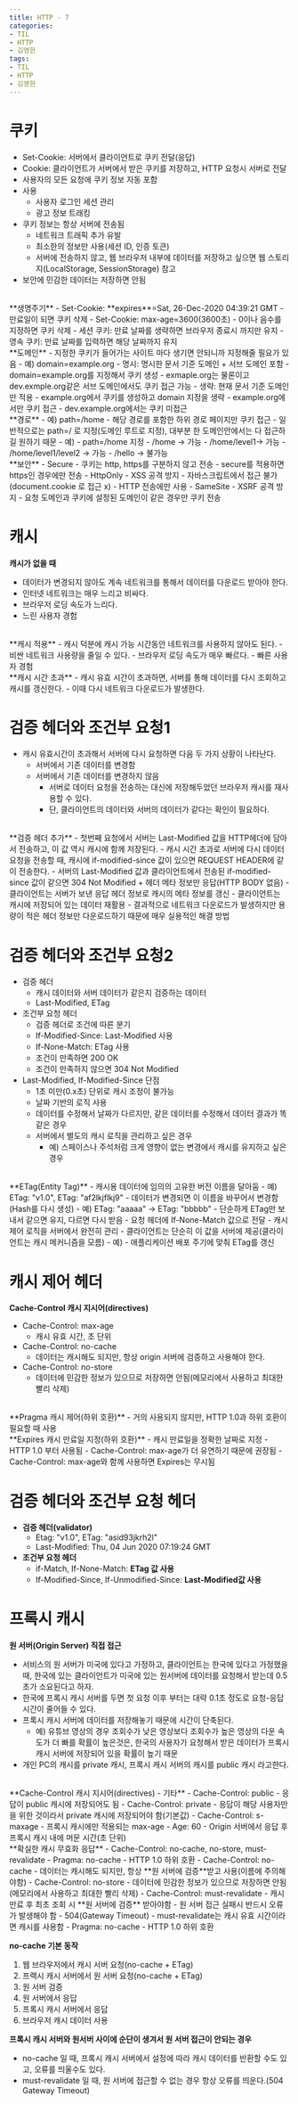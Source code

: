 ```yaml
---
title: HTTP - 7
categories:
- TIL
- HTTP
- 김영한
tags:
- TIL
- HTTP
- 김영한
---
```


# 쿠키
- Set-Cookie: 서버에서 클라이언트로 쿠키 전달(응답)
- Cookie: 클라이언트가 서버에서 받은 쿠키를 저장하고, HTTP 요청시 서버로 전달
- 사용자의 모든 요청에 쿠키 정보 자동 포함
- 사용
	- 사용자 로그인 세션 관리
	- 광고 정보 트래킹
- 쿠키 정보는 항상 서버에 전송됨
	- 네트워크 트래픽 추가 유발
	- 최소한의 정보만 사용(세션 ID, 인증 토큰)
	- 서버에 전송하지 않고, 웹 브라우저 내부에 데이터를 저장하고 싶으면 웹 스토리지(LocalStorage, SessionStorage) 참고
- 보안에 민감한 데이터는 저장하면 안됨

<br/>
**생명주기**   
- Set-Cookie: **expires**=Sat, 26-Dec-2020 04:39:21 GMT
	- 만료일이 되면 쿠키 삭제
- Set-Cookie: max-age=3600(3600초)
	- 0이나 음수를 지정하면 쿠키 삭제
- 세션 쿠키: 만료 날짜를 생략하면 브라우저 종료시 까지만 유지
- 영속 쿠키: 만료 날짜를 입력하면 해당 날짜까지 유지

<br/>
**도메인**   
- 지정한 쿠키가 들어가는 사이트 마다 생기면 안되니까 지정해줄 필요가 있음
- 예) domain=example.org
- 명시: 명시한 문서 기준 도메인 + 서브 도메인 포함
	- domain=example.org를 지정해서 쿠키 생성
		- exmaple.org는 물론이고 dev.exmple.org같은 서브 도메인에서도 쿠키 접근 가능
- 생략: 현재 문서 기준 도메인만 적용
	- example.org에서 쿠키를 생성하고 domain 지정을 생략
		- example.org에서만 쿠키 접근
		- dev.example.org에서는 쿠키 미접근

<br/>
**경로**   
- 예) path=/home
- 해당 경로를 포함한 하위 경로 페이지만 쿠키 접근
- 일반적으로는 path=/ 로 지정(도메인 루트로 지정), 대부분 한 도메인안에서는 다 접근하길 원하기 때문
- 예)
	- path=/home 지정
	- /home -> 가능
	- /home/level1-> 가능
	- /home/level1/level2 -> 가능
	- /hello -> 불가능

<br/>
**보안**   
- Secure
	- 쿠키는 http, https를 구분하지 않고 전송
	- secure를 적용하면 https인 경우에만 전송
- HttpOnly
	- XSS 공격 방지
	- 자바스크립트에서 접근 불가(document.cookie 로 접근 x)
	- HTTP 전송에만 사용
- SameSite
	- XSRF 공격 방지
	- 요청 도메인과 쿠키에 설정된 도메인이 같은 경우만 쿠키 전송

# 캐시
**캐시가 없을 때**   
- 데이터가 변경되지 않아도 계속 네트워크를 통해서 데이터를 다운로드 받아야 한다.
- 인터넷 네트워크는 매우 느리고 비싸다.
- 브라우저 로딩 속도가 느리다.
- 느린 사용자 경험

<br/>
**캐시 적용**   
- 캐시 덕분에 캐시 가능 시간동안 네트워크를 사용하지 않아도 된다.
- 비싼 네트워크 사용량을 줄일 수 있다.
- 브라우저 로딩 속도가 매우 빠르다.
- 빠른 사용자 경험

<br/>
**캐시 시간 초과**   
- 캐시 유효 시간이 초과하면, 서버를 통해 데이터를 다시 조회하고 캐시를 갱신한다.
- 이때 다시 네트워크 다운로드가 발생한다.

# 검증 헤더와 조건부 요청1
- 캐시 유효시간이 초과해서 서버에 다시 요청하면 다음 두 가지 상황이 나타난다.
	- 서버에서 기존 데이터를 변경함
	- 서버에서 기존 데이터를 변경하지 않음
		- 서버로 데이터 요청을 전송하는 대신에 저장해두었던 브라우저 캐시를 재사용할 수 있다.
		- 단, 클라이언트의 데이터와 서버의 데이터가 같다는 확인이 필요하다.

<br/>
**검증 헤더 추가**   
- 첫번째 요청에서 서버는 Last-Modified 값을 HTTP헤더에 담아서 전송하고, 이 값 역시 캐시에 함께 저장된다.
- 캐시 시간 초과로 서버에 다시 데이터 요청을 전송할 때, 캐시에 if-modified-since 값이 있으면 REQUEST HEADER에 같이 전송한다.
- 서버의 Last-Modified 값과 클라이언트에서 전송된 if-modified-since 값이 같으면 304 Not Modified + 헤더 메타 정보만 응답(HTTP BODY 없음)
- 클라이언트는 서버가 보낸 응답 헤더 정보로 캐시의 메타 정보를 갱신
- 클라이언트는 캐시에 저장되어 있는 데이터 재활용
- 결과적으로 네트워크 다운로드가 발생하지만 용량이 적은 헤더 정보만 다운로드하기 때문에 매우 실용적인 해결 방법

# 검증 헤더와 조건부 요청2
- 검증 헤더
	- 캐시 데이터와 서버 데이터가 같은지 검증하는 데이터
	- Last-Modified, ETag
- 조건부 요청 헤더
	- 검증 헤더로 조건에 따른 분기
	- If-Modified-Since: Last-Modified 사용
	- If-None-Match: ETag 사용
	- 조건이 만족하면 200 OK
	- 조건이 만족하지 않으면 304 Not Modified
- Last-Modified, If-Modified-Since 단점
	- 1초 미만(0.x초) 단위로 캐시 조정이 불가능
	- 날짜 기반의 로직 사용
	- 데이터를 수정해서 날짜가 다르지만, 같은 데이터를 수정해서 데이터 결과가 똑같은 경우
	- 서버에서 별도의 캐시 로직을 관리하고 싶은 경우
		- 예) 스페이스나 주석처럼 크게 영향이 없는 변경에서 캐시를 유지하고 싶은 경우

<br/>
**ETag(Entity Tag)**   
- 캐시용 데이터에 임의의 고유한 버전 이름을 달아둠
	- 예) ETag: "v1.0", ETag: "af2lkjflkj9"
- 데이터가 변경되면 이 이름을 바꾸어서 변경함(Hash를 다시 생성)
	- 예) ETag: "aaaaa" -> ETag: "bbbbb"
- 단순하게 ETag만 보내서 같으면 유지, 다르면 다시 받음
	- 요청 헤더에 If-None-Match 값으로 전달
- 캐시 제어 로직을 서버에서 완전히 관리
- 클라이언트는 단순히 이 값을 서버에 제공(클라이언트는 캐시 메커니즘을 모름)
- 예)
	- 애플리케이션 배포 주기에 맞춰 ETag를 갱신

# 캐시 제어 헤더
**Cache-Control 캐시 지시어(directives)**   
- Cache-Control: max-age
	- 캐시 유효 시간, 초 단위
- Cache-Control: no-cache
	- 데이터는 캐시해도 되지만, 항상 origin 서버에 검증하고 사용해야 한다.
- Cache-Control: no-store
	- 데이터에 민감한 정보가 있으므로 저장하면 안됨(메모리에서 사용하고 최대한 빨리 삭제)

<br/>
**Pragma 캐시 제어(하위 호환)**   
- 거의 사용되지 않지만, HTTP 1.0과 하위 호환이 필요할 때 사용

<br/>
**Expires 캐시 만료일 지정(하위 호환)**   
- 캐시 만료일을 정확한 날짜로 지정
- HTTP 1.0 부터 사용됨
- Cache-Control: max-age가 더 유연하기 때문에 권장됨
- Cache-Control: max-age와 함께 사용하면 Expires는 무시됨

# 검증 헤더와 조건부 요청 헤더
- **검증 헤더(validator)**
	- Etag: "v1.0", ETag: "asid93jkrh2l"
	- Last-Modified: Thu, 04 Jun 2020 07:19:24 GMT
- **조건부 요청 헤더**
	- if-Match, If-None-Match: **ETag 값 사용**
	- If-Modified-Since, If-Unmodified-Since: **Last-Modified값 사용**

# 프록시 캐시
**원 서버(Origin Server) 직접 접근**   
- 서비스의 원 서버가 미국에 있다고 가정하고, 클라이언트는 한국에 있다고 가정했을 때, 한국에 있는 클라이언트가 미국에 있는 원서버에 데이터를 요청해서 받는데 0.5초가 소요된다고 하자.
- 한국에 프록시 캐시 서버를 두면 첫 요청 이후 부터는 대략 0.1초 정도로 요청-응답 시간이 줄어들 수 있다.
- 프록시 캐시 서버에 데이터를 저장해놓기 때문에 시간이 단축된다.
	- 예) 유튜브 영상의 경우 조회수가 낮은 영상보다 조회수가 높은 영상의 다운 속도가 더 빠를 확률이 높은것은, 한국의 사용자가 요청해서 받은 데이터가 프록시 캐시 서버에 저장되어 있을 확률이 높기 때문
- 개인 PC의 캐시를 private 캐시, 프록시 캐시 서버의 캐시를 public 캐시 라고한다.

<br/>
**Cache-Control 캐시 지시어(directives) - 기타**   
- Cache-Control: public
	- 응답이 public 캐시에 저장되어도 됨
- Cache-Control: private
	- 응답이 해당 사용자만을 위한 것이라서 private 캐시에 저장되어야 함(기본값)
- Cache-Control: s-maxage
	- 프록시 캐시에만 적용되는 max-age
- Age: 60
	- Origin 서버에서 응답 후 프록시 캐시 내에 머문 시간(초 단위)

<br/>
**확실한 캐시 무효화 응답**   
- Cache-Control: no-cache, no-store, must-revalidate
- Pragma: no-cache
	- HTTP 1.0 하위 호환
- Cache-Control: no-cache
	- 데이터는 캐시해도 되지만, 항상 **원 서버에 검증**받고 사용(이름에 주의해야함)
- Cache-Control: no-store
	- 데이터에 민감한 정보가 있으므로 저장하면 안됨(메모리에서 사용하고 최대한 빨리 삭제)
- Cache-Control: must-revalidate
	- 캐시 만료 후 최초 조회 시 **원 서버에 검증** 받아야함
	- 원 서버 접근 실패시 반드시 오류가 발생해야 함 - 504(Gateway Timeout)
	- must-revalidate는 캐시 유효 시간이라면 캐시를 사용함
- Pragma: no-cache
	- HTTP 1.0 하위 호환

**no-cache 기본 동작**   
1. 웹 브라우저에서 캐시 서버 요청(no-cache + ETag)
2. 프랙시 캐시 서버에서 원 서버 요청(no-cache + ETag)
3. 원 서버 검증
4. 원 서버에서 응답
5. 프록시 캐시 서버에서 응답
6. 브라우저 캐시 데이터 사용

**프록시 캐시 서버와 원서버 사이에 순단이 생겨서 원 서버 접근이 안되는 경우**   
- no-cache 일 때, 프록시 캐시 서버에서 설정에 따라 캐시 데이터를 반환할 수도 있고, 오류를 띄울수도 있다.
- must-revalidate 일 때, 원 서버에 접근할 수 없는 경우 항상 오류를 띄운다.(504 Gateway Timeout)
